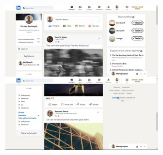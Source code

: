 ![alt text](https://github.com/sertkayali/LinkedIn-Clone/blob/master/assets/linkedinCLone_1.jpg?raw=true)
![alt text](https://github.com/sertkayali/LinkedIn-Clone/blob/master/assets/linkedinCLone_2.jpg?raw=true)